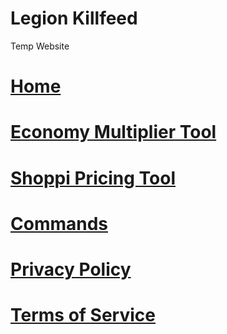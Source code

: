 # Legion Killfeed
Temp Website
# [Home](https://bymrsoul.github.io/legion/)
# [Economy Multiplier Tool](https://bymrsoul.github.io/legion/Tools/economy-calculator.html)
# [Shoppi Pricing Tool](https://bymrsoul.github.io/legion/Tools/trader-pricing.html)
# [Commands](https://bymrsoul.github.io/legion/commands.html)
# [Privacy Policy](https://bymrsoul.github.io/legion/Privacy-Policy.html)
# [Terms of Service](https://bymrsoul.github.io/legion/Terms-of-Service.html)